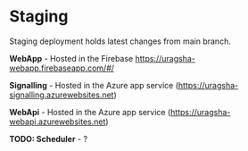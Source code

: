 # Staging

Staging deployment holds latest changes from main branch.

**WebApp** - Hosted in the Firebase https://uragsha-webapp.firebaseapp.com/#/

**Signalling** - Hosted in the Azure app service (https://uragsha-signalling.azurewebsites.net)

**WebApi** - Hosted in the Azure app service (https://uragsha-webapi.azurewebsites.net)

**TODO: Scheduler** - ?



